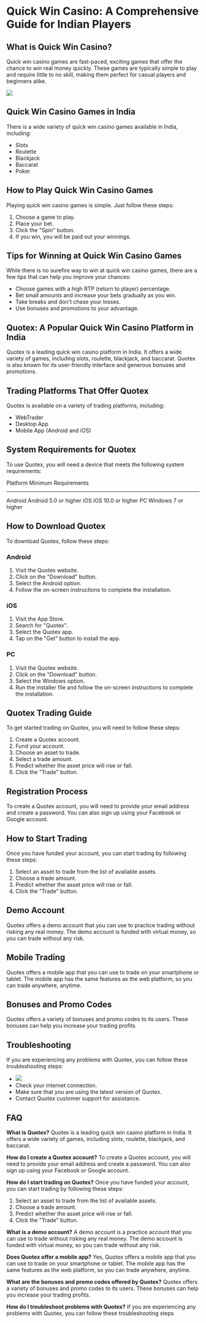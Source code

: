 # Quick Win Casino: A Comprehensive Guide for Indian Players

## What is Quick Win Casino?

Quick win casino games are fast-paced, exciting games that offer the
chance to win real money quickly. These games are typically simple to
play and require little to no skill, making them perfect for casual
players and beginners alike.

[![](https://i.imgur.com/JJwkDm3.png)](https://traff.sbs/frcas)

## Quick Win Casino Games in India

There is a wide variety of quick win casino games available in India,
including:

-   Slots
-   Roulette
-   Blackjack
-   Baccarat
-   Poker

## How to Play Quick Win Casino Games

Playing quick win casino games is simple. Just follow these steps:

1.  Choose a game to play.
2.  Place your bet.
3.  Click the "Spin" button.
4.  If you win, you will be paid out your winnings.

## Tips for Winning at Quick Win Casino Games

While there is no surefire way to win at quick win casino games, there
are a few tips that can help you improve your chances:

-   Choose games with a high RTP (return to player) percentage.
-   Bet small amounts and increase your bets gradually as you win.
-   Take breaks and don\'t chase your losses.
-   Use bonuses and promotions to your advantage.

## Quotex: A Popular Quick Win Casino Platform in India

Quotex is a leading quick win casino platform in India. It offers a wide
variety of games, including slots, roulette, blackjack, and baccarat.
Quotex is also known for its user-friendly interface and generous
bonuses and promotions.

## Trading Platforms That Offer Quotex

Quotex is available on a variety of trading platforms, including:

-   WebTrader
-   Desktop App
-   Mobile App (Android and iOS)

## System Requirements for Quotex

To use Quotex, you will need a device that meets the following system
requirements:

  Platform   Minimum Requirements
  ---------- -----------------------
  Android    Android 5.0 or higher
  iOS        iOS 10.0 or higher
  PC         Windows 7 or higher

## How to Download Quotex

To download Quotex, follow these steps:

### Android

1.  Visit the Quotex website.
2.  Click on the "Download" button.
3.  Select the Android option.
4.  Follow the on-screen instructions to complete the installation.

### iOS

1.  Visit the App Store.
2.  Search for "Quotex".
3.  Select the Quotex app.
4.  Tap on the "Get" button to install the app.

### PC

1.  Visit the Quotex website.
2.  Click on the "Download" button.
3.  Select the Windows option.
4.  Run the installer file and follow the on-screen instructions to
    complete the installation.

## Quotex Trading Guide

To get started trading on Quotex, you will need to follow these steps:

1.  Create a Quotex account.
2.  Fund your account.
3.  Choose an asset to trade.
4.  Select a trade amount.
5.  Predict whether the asset price will rise or fall.
6.  Click the "Trade" button.

## Registration Process

To create a Quotex account, you will need to provide your email address
and create a password. You can also sign up using your Facebook or
Google account.

## How to Start Trading

Once you have funded your account, you can start trading by following
these steps:

1.  Select an asset to trade from the list of available assets.
2.  Choose a trade amount.
3.  Predict whether the asset price will rise or fall.
4.  Click the "Trade" button.

## Demo Account

Quotex offers a demo account that you can use to practice trading
without risking any real money. The demo account is funded with virtual
money, so you can trade without any risk.

## Mobile Trading

Quotex offers a mobile app that you can use to trade on your smartphone
or tablet. The mobile app has the same features as the web platform, so
you can trade anywhere, anytime.

## Bonuses and Promo Codes

Quotex offers a variety of bonuses and promo codes to its users. These
bonuses can help you increase your trading profits.

## Troubleshooting

If you are experiencing any problems with Quotex, you can follow these
troubleshooting steps:

-   [![](\%22https://i.imgur.com/JJwkDm3.png\%22)](\%22https://traff.sbs/frcas\%22)
-   Check your internet connection.
-   Make sure that you are using the latest version of Quotex.
-   Contact Quotex customer support for assistance.

## FAQ

**What is Quotex?** Quotex is a leading quick win casino platform in
India. It offers a wide variety of games, including slots, roulette,
blackjack, and baccarat.

**How do I create a Quotex account?** To create a Quotex account, you
will need to provide your email address and create a password. You can
also sign up using your Facebook or Google account.

**How do I start trading on Quotex?** Once you have funded your account,
you can start trading by following these steps:

1.  Select an asset to trade from the list of available assets.
2.  Choose a trade amount.
3.  Predict whether the asset price will rise or fall.
4.  Click the "Trade" button.

**What is a demo account?** A demo account is a practice account that
you can use to trade without risking any real money. The demo account is
funded with virtual money, so you can trade without any risk.

**Does Quotex offer a mobile app?** Yes, Quotex offers a mobile app that
you can use to trade on your smartphone or tablet. The mobile app has
the same features as the web platform, so you can trade anywhere,
anytime.

**What are the bonuses and promo codes offered by Quotex?** Quotex
offers a variety of bonuses and promo codes to its users. These bonuses
can help you increase your trading profits.

**How do I troubleshoot problems with Quotex?** If you are experiencing
any problems with Quotex, you can follow these troubleshooting steps

